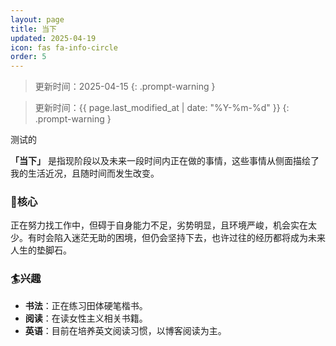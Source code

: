 ```yaml
---
layout: page
title: 当下
updated: 2025-04-19
icon: fas fa-info-circle
order: 5
---
```


> 更新时间：2025-04-15
{: .prompt-warning }

> 更新时间：{{ page.last_modified_at | date: "%Y-%m-%d" }}
{: .prompt-warning }

测试的

**「当下」** 是指现阶段以及未来一段时间内正在做的事情，这些事情从侧面描绘了我的生活近况，且随时间而发生改变。

### 🎯核心
正在努力找工作中，但碍于自身能力不足，劣势明显，且环境严峻，机会实在太少。有时会陷入迷茫无助的困境，但仍会坚持下去，也许过往的经历都将成为未来人生的垫脚石。  

### 🏄兴趣  

- **书法**：正在练习田体硬笔楷书。
- **阅读**：在读女性主义相关书籍。
- **英语**：目前在培养英文阅读习惯，以博客阅读为主。
  
